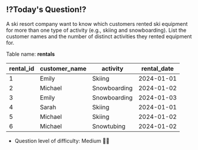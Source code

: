 ## ⁉️Today's Question⁉️

A ski resort company want to know which customers rented ski equipment for more than one type of activity (e.g., skiing and snowboarding). List the customer names and the number of distinct activities they rented equipment for.


Table name: **rentals**

| rental_id | customer_name | activity      | rental_date |
|-----------|---------------|---------------|-------------|
| 1         | Emily         | Skiing        | 2024-01-01  |
| 2         | Michael       | Snowboarding  | 2024-01-02  |
| 3         | Emily         | Snowboarding  | 2024-01-03  |
| 4         | Sarah         | Skiing        | 2024-01-01  |
| 5         | Michael       | Skiing        | 2024-01-02  |
| 6         | Michael       | Snowtubing    | 2024-01-02  |

- Question level of difficulty: Medium 🎅🎅
